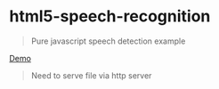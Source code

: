 # html5-speech-recognition

> Pure javascript speech detection example

[Demo](https://vivekimsit.github.io/html5-speech-recognition/)

> Need to serve file via http server

